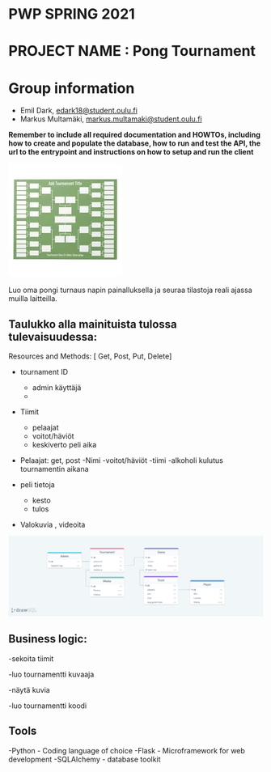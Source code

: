 # PWP SPRING 2021
# PROJECT NAME : Pong Tournament 
# Group information
* Emil Dark, edark18@student.oulu.fi
* Markus Multamäki, markus.multamaki@student.oulu.fi
  



__Remember to include all required documentation and HOWTOs, including how to create and populate the database, how to run and test the API, the url to the entrypoint and instructions on how to setup and run the client__


![alt text](upload/../uploads/images.jpg "Tournament brackets")


Luo oma pongi turnaus napin painalluksella ja seuraa tilastoja reali ajassa muilla laitteilla. 


## Taulukko alla mainituista tulossa tulevaisuudessa:

Resources and Methods:
[ Get, Post, Put, Delete]
- tournament ID
  - admin käyttäjä
  - 
- Tiimit
  - pelaajat
  - voitot/häviöt
  - keskiverto peli aika

- Pelaajat: get, post
    -Nimi
    -voitot/häviöt
    -tiimi
    -alkoholi kulutus tournamentin aikana

- peli tietoja 
  - kesto
  - tulos
  
- Valokuvia , videoita

![alt text](upload/../uploads/drawSQL-export-2022-02-13_17_29.png "Database")

## Business logic:

-sekoita tiimit

-luo tournamentti kuvaaja

-näytä kuvia

-luo tournamentti koodi

## Tools
  -Python - Coding language of choice
  -Flask - Microframework for web development
  -SQLAlchemy - database toolkit









